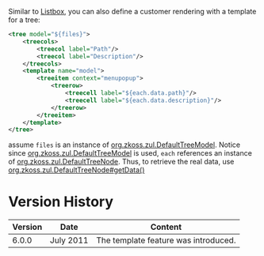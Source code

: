Similar to
[Listbox]({{site.baseurl}}/zk_dev_ref/mvc/listbox_template),
you can also define a customer rendering with a template for a tree:

```xml
<tree model="${files}">
    <treecols>
        <treecol label="Path"/>
        <treecol label="Description"/>
    </treecols>
    <template name="model">
        <treeitem context="menupopup">
            <treerow>
                <treecell label="${each.data.path}"/>
                <treecell label="${each.data.description}"/>
            </treerow>
        </treeitem>
    </template>
</tree>
```

assume `files` is an instance of
[org.zkoss.zul.DefaultTreeModel](https://www.zkoss.org/javadoc/latest/zk/org/zkoss/zul/DefaultTreeModel.html). Notice since
[org.zkoss.zul.DefaultTreeModel](https://www.zkoss.org/javadoc/latest/zk/org/zkoss/zul/DefaultTreeModel.html) is used, `each`
references an instance of
[org.zkoss.zul.DefaultTreeNode](https://www.zkoss.org/javadoc/latest/zk/org/zkoss/zul/DefaultTreeNode.html). Thus, to retrieve the
real data, use
[org.zkoss.zul.DefaultTreeNode#getData()](https://www.zkoss.org/javadoc/latest/zk/org/zkoss/zul/DefaultTreeNode.html#getData())

# Version History

| Version | Date      | Content                              |
|---------|-----------|--------------------------------------|
| 6.0.0   | July 2011 | The template feature was introduced. |
